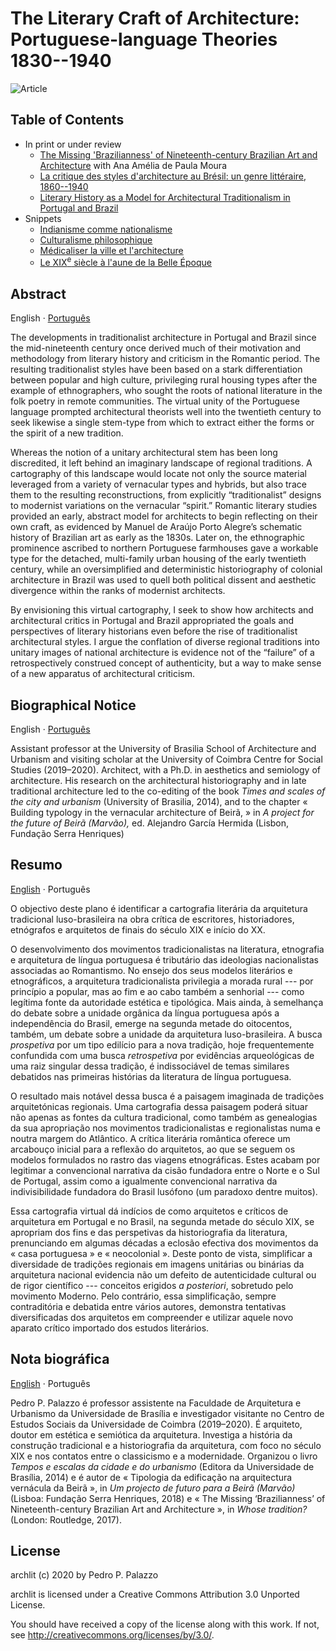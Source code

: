 # The Literary Craft of Architecture: Portuguese-language Theories 1830--1940 #

![Article](https://github.com/dmcpatrimonio/archlit/workflows/DOCX/badge.svg)

## Table of Contents ##

- In print or under review
  - [The Missing 'Brazilianness' of Nineteenth-century Brazilian Art and Architecture](https://www.routledge.com/Whose-Tradition-Discourses-on-the-Built-Environment/AlSayyad-Gillem-Moffat/p/book/9780367140960) with Ana Amélia de Paula Moura
  - [La critique des styles d'architecture au Brésil: un genre littéraire, 1860--1940](romantisme_critique.md)
  - [Literary History as a Model for Architectural Traditionalism in Portugal and Brazil](article.md)
- Snippets
  - [Indianisme comme nationalisme](indianismo.md)
  - [Culturalisme philosophique](culturalisme_philo.md)
  - [Médicaliser la ville et l'architecture](hygiene_rio_imperial.md)
  - [Le XIX<sup>e</sup> siècle à l'aune de la Belle Époque](imperio_republica.md)

## Abstract ##

English · [Português](#resumo)

The developments in traditionalist architecture in Portugal and Brazil
since the mid-nineteenth century once derived much of their motivation
and methodology from literary history and criticism in the Romantic
period. The resulting traditionalist styles have been based on a stark
differentiation between popular and high culture, privileging rural
housing types after the example of ethnographers, who sought the roots
of national literature in the folk poetry in remote communities. The
virtual unity of the Portuguese language prompted architectural
theorists well into the twentieth century to seek likewise a single
stem-type from which to extract either the forms or the spirit of a new
tradition.

Whereas the notion of a unitary architectural stem has been long
discredited, it left behind an imaginary landscape of regional
traditions. A cartography of this landscape would locate not only the
source material leveraged from a variety of vernacular types and
hybrids, but also trace them to the resulting reconstructions, from
explicitly “traditionalist” designs to modernist variations on the
vernacular “spirit.” Romantic literary studies provided an early,
abstract model for architects to begin reflecting on their own craft, as
evidenced by Manuel de Araújo Porto Alegre’s schematic history of
Brazilian art as early as the 1830s. Later on, the ethnographic
prominence ascribed to northern Portuguese farmhouses gave a workable
type for the detached, multi-family urban housing of the early twentieth
century, while an oversimplified and deterministic historiography of
colonial architecture in Brazil was used to quell both political dissent
and aesthetic divergence within the ranks of modernist architects.

By envisioning this virtual cartography, I seek to show how architects
and architectural critics in Portugal and Brazil appropriated the goals
and perspectives of literary historians even before the rise of
traditionalist architectural styles. I argue the conflation of diverse
regional traditions into unitary images of national architecture is
evidence not of the “failure” of a retrospectively construed concept of
authenticity, but a way to make sense of a new apparatus of
architectural criticism.

## Biographical Notice ##

English · [Português](#nota-biográfica)

Assistant professor at the University of Brasilia School of Architecture
and Urbanism and visiting scholar at the University of Coimbra Centre
for Social Studies (2019–2020). Architect, with a Ph.D. in aesthetics
and semiology of architecture. His research on the 
architectural historiography and in late traditional architecture led to
the co-editing of the book *Times and scales of the city and urbanism*
(University of Brasilia, 2014), and to the chapter « Building typology
in the vernacular architecture of Beirã, » in *A project for the
future of Beirã (Marvão),* ed. Alejandro García Hermida (Lisbon,
Fundação Serra Henriques)

## Resumo

[English](#abstract) · Português

O objectivo deste plano é identificar a cartografia literária da
arquitetura tradicional luso-brasileira na obra crítica de escritores,
historiadores, etnógrafos e arquitetos de finais do século XIX e início
do XX.

O desenvolvimento dos movimentos tradicionalistas na literatura,
etnografia e arquitetura de língua portuguesa é tributário das
ideologias nacionalistas associadas ao Romantismo. No ensejo dos seus
modelos literários e etnográficos, a arquitetura tradicionalista
privilegia a morada rural --- por princípio a popular, mas ao fim e ao
cabo também a senhorial --- como legítima fonte da autoridade estética e
tipológica. Mais ainda, à semelhança do debate sobre a unidade orgânica
da língua portuguesa após a independência do Brasil, emerge na segunda
metade do oitocentos, também, um debate sobre a unidade da arquitetura
luso-brasileira. A busca *prospetiva* por um tipo edilício para a nova
tradição, hoje frequentemente confundida com uma busca *retrospetiva*
por evidências arqueológicas de uma raiz singular dessa tradição, é
indissociável de temas similares debatidos nas primeiras histórias da
literatura de língua portuguesa.

O resultado mais notável dessa busca é a paisagem imaginada de
tradições arquitetónicas regionais. Uma cartografia dessa paisagem
poderá situar não apenas as fontes da cultura tradicional, como
também as genealogias da sua apropriação nos movimentos tradicionalistas
e regionalistas numa e noutra margem do Atlântico. A crítica literária
romântica oferece um arcabouço inicial para a reflexão do arquitetos,
ao que se seguem os modelos formulados no rastro das viagens
etnográficas. Estes acabam por legitimar a convencional narrativa da
cisão fundadora entre o Norte e o Sul de Portugal, assim como a
igualmente convencional narrativa da indivisibilidade fundadora do
Brasil lusófono (um paradoxo dentre muitos).

Essa cartografia virtual dá indícios de como arquitetos e críticos de
arquitetura em Portugal e no Brasil, na segunda metade do século XIX, se
apropriam dos fins e das perspetivas da historiografia da literatura,
prenunciando em algumas décadas a eclosão efectiva dos movimentos da
« casa portuguesa » e « neocolonial ». Deste ponto de vista, simplificar
a diversidade de tradições regionais em imagens unitárias ou binárias
da arquitetura nacional evidencia não um defeito de autenticidade
cultural ou de rigor científico --- conceitos erigidos *a posteriori*,
sobretudo pelo movimento Moderno. Pelo contrário, essa simplificação,
sempre contraditória e debatida entre vários autores, demonstra
tentativas diversificadas dos arquitetos em compreender e utilizar
aquele novo aparato crítico importado dos estudos literários.

## Nota biográfica ##

[English](#biographical-notice) · Português

Pedro P. Palazzo é professor assistente na Faculdade de Arquitetura e
Urbanismo da Universidade de Brasília e investigador visitante no Centro
de Estudos Sociais da Universidade de Coimbra (2019–2020). É arquiteto,
doutor em estética e semiótica da arquitetura. Investiga a história da
construção tradicional e a historiografia da arquitetura, com foco no
século XIX e nos contatos entre o classicismo e a modernidade. Organizou
o livro *Tempos e escalas da cidade e do urbanismo* (Editora da
Universidade de Brasília, 2014) e é autor de « Tipologia da edificação
na arquitectura vernácula da Beirã », in *Um projecto de futuro para a
Beirã (Marvão)* (Lisboa: Fundação Serra Henriques, 2018) e « The Missing
‘Brazilianness’ of Nineteenth-century Brazilian Art and Architecture »,
in *Whose tradition?* (London: Routledge, 2017).

## License

 archlit (c) 2020 by Pedro P. Palazzo
 
 archlit is licensed under a
 Creative Commons Attribution 3.0 Unported License.
 
 You should have received a copy of the license along with this
 work.  If not, see <http://creativecommons.org/licenses/by/3.0/>.
